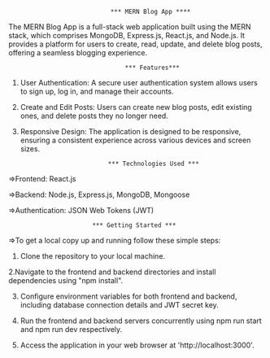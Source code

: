                                 *** MERN Blog App ****

The MERN Blog App is a full-stack web application built using the MERN stack, which comprises MongoDB, Express.js, React.js, and Node.js. It provides a platform for users to create, read, update, and delete blog posts, offering a seamless blogging experience.


                                    *** Features***

1. User Authentication: A secure user authentication system allows users to sign up, log in, and manage their accounts.

2. Create and Edit Posts: Users can create new blog posts, edit existing ones, and delete posts they no longer need.

3. Responsive Design: The application is designed to be responsive, ensuring a consistent experience across various devices and screen sizes.




                               *** Technologies Used ***

=>Frontend: React.js

=>Backend: Node.js, Express.js, MongoDB, Mongoose

=>Authentication: JSON Web Tokens (JWT)



                           *** Getting Started ***

 =>To get a local copy up and running follow these simple steps:

1. Clone the repository to your local machine.

2.Navigate to the frontend and backend directories and install dependencies using "npm install".

3. Configure environment variables for both frontend and backend, including database connection details and JWT secret key.

4. Run the frontend and backend servers concurrently using npm run start and npm run dev respectively.
   
5. Access the application in your web browser at 'http://localhost:3000'.
